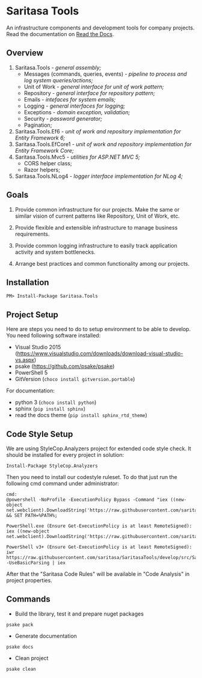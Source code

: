 Saritasa Tools
==============

An infrastructure components and development tools for company projects. Read the documentation on [Read the Docs](http://saritasa-tools.readthedocs.io/en/latest/index.html).

Overview
--------

1. Saritasa.Tools - _general assembly;_
   - Messages (commands, queries, events) - _pipeline to process and log system queries/actions;_
   - Unit of Work - _general interface for unit of work pattern;_
   - Repository - _general interface for repository pattern;_
   - Emails - _intefaces for system emails;_
   - Logging - _general interfaces for logging;_
   - Exceptions - _domain exception, validation;_
   - Security - _password generator;_
   - Pagination;
1. Saritasa.Tools.Ef6 - _unit of work and repository implementation for Entity Framework 6;_
1. Saritasa.Tools.EfCore1 - _unit of work and repository implementation for Entity Framework Core;_
1. Saritasa.Tools.Mvc5 - _utilities for ASP.NET MVC 5;_
    - CORS helper class;
    - Razor helpers;
1. Saritasa.Tools.NLog4 - _logger interface implementation for NLog 4;_

Goals
-----

1. Provide common infrastructure for our projects. Make the same or similar vision of current patterns like Repository, Unit of Work, etc.

1. Provide flexible and extensible infrastructure to manage business requirements.

1. Provide common logging infrastructure to easily track application activity and system bottlenecks.

1. Arrange best practices and common functionality among our projects.

Installation
------------

```
PM> Install-Package Saritasa.Tools
```

Project Setup
-------------

Here are steps you need to do to setup environment to be able to develop. You need following software installed:

- Visual Studio 2015 (https://www.visualstudio.com/downloads/download-visual-studio-vs.aspx)
- psake (https://github.com/psake/psake)
- PowerShell 5
- GitVersion (`choco install gitversion.portable`)

For documentation:

- python 3 (`choco install python`)
- sphinx (`pip install sphinx`)
- read the docs theme (`pip install sphinx_rtd_theme`)

Code Style Setup
----------------

We are using StyleCop.Analyzers project for extended code style check. It should be installed for every project in solution:

```
Install-Package StyleCop.Analyzers
```

Then you need to install our codestyle ruleset. To do that just run the following cmd command under administrator:

```
cmd:
@powershell -NoProfile -ExecutionPolicy Bypass -Command "iex ((new-object net.webclient).DownloadString('https://raw.githubusercontent.com/saritasa/SaritasaTools/develop/src/Saritasa.Tools/SaritasaRulesetInstall.ps1'))" && SET PATH=%PATH%;

PowerShell.exe (Ensure Get-ExecutionPolicy is at least RemoteSigned):
iex ((new-object net.webclient).DownloadString('https://raw.githubusercontent.com/saritasa/SaritasaTools/develop/src/Saritasa.Tools/SaritasaRulesetInstall.ps1'))

PowerShell v3+ (Ensure Get-ExecutionPolicy is at least RemoteSigned):
iwr https://raw.githubusercontent.com/saritasa/SaritasaTools/develop/src/Saritasa.Tools/SaritasaRulesetInstall.ps1 -UseBasicParsing | iex
```

After that the "Saritasa Code Rules" will be available in "Code Analysis" in project properties.

Commands
--------

* Build the library, test it and prepare nuget packages

```psake pack```

* Generate documentation

```psake docs```

* Clean project

```psake clean```
